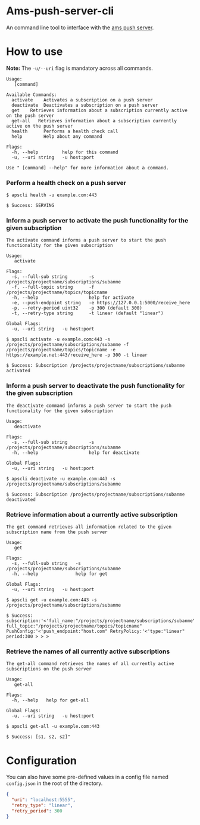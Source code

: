 # Ams-push-server-cli

An command line tool to interface with the [ams push server](https://github.com/ARGOeu/ams-push-server).

# How to use
**Note:** The `-u/--uri` flag is mandatory across all commands.
```commandline
Usage:
   [command]

Available Commands:
  activate    Activates a subscription on a push server
  deactivate  Deactivates a subscription on a push server
  get    Retrieves information about a subscription currently active on the push server
  get-all   Retrieves information about a subscription currently active on the push server
  health      Performs a health check call
  help        Help about any command

Flags:
  -h, --help         help for this command
  -u, --uri string   -u host:port

Use " [command] --help" for more information about a command.
```

### Perform a health check on a push server
```commandline
$ apscli health -u example.com:443
```
```commandline
$ Success: SERVING
```

### Inform a push server to activate the push functionality for the given subscription

```commandline
The activate command informs a push server to start the push functionality for the given subscription

Usage:
   activate

Flags:
  -s, --full-sub string        -s /projects/projectname/subscriptions/subanme
  -f, --full-topic string      -f /projects/projectname/topics/topicname
  -h, --help                   help for activate
  -e, --push-endpoint string   -e https://127.0.0.1:5000/receive_here
  -p, --retry-period uint32    -p 300 (default 300)
  -t, --retry-type string      -t linear (default "linear")

Global Flags:
  -u, --uri string   -u host:port
```



```commandline
$ apscli activate -u example.com:443 -s /projects/projectname/subscriptions/subanme -f /projects/projectname/topics/topicname -e https://example.net:443/receive_here -p 300 -t linear
```
```commandline
$ Success: Subscription /projects/projectname/subscriptions/subanme activated
```


### Inform a push server to deactivate the push functionality for the given subscription

```commandline
The deactivate command informs a push server to start the push functionality for the given subscription

Usage:
   deactivate

Flags:
  -s, --full-sub string        -s /projects/projectname/subscriptions/subanme
  -h, --help                   help for deactivate

Global Flags:
  -u, --uri string   -u host:port
```

```commandline
$ apscli deactivate -u example.com:443 -s /projects/projectname/subscriptions/subanme 
```
```commandline
$ Success: Subscription /projects/projectname/subscriptions/subanme deactivated
```

### Retrieve information about a currently active subscription

```commandline
The get command retrieves all information related to the given subscription name from the push server

Usage:
   get

Flags:
  -s, --full-sub string   -s /projects/projectname/subscriptions/subanme
  -h, --help              help for get

Global Flags:
  -u, --uri string   -u host:port
```

```commandline
$ apscli get -u example.com:443 -s /projects/projectname/subscriptions/subanme 
```
```commandline
$ Success: subscription:'<'full_name:"/projects/projectname/subscriptions/subanme" full_topic:"/projects/projectname/topics/topicname" PushConfig:'<'push_endpoint:"host.com" RetryPolicy:'<'type:"linear" period:300 > > >
```

### Retrieve the names of all currently active subscriptions

```commandline
The get-all command retrieves the names of all currently active subscriptions on the push server

Usage:
   get-all

Flags:
  -h, --help   help for get-all

Global Flags:
  -u, --uri string   -u host:port
```

```commandline
$ apscli get-all -u example.com:443 
```
```commandline
$ Success: [s1, s2, s2]"
```

# Configuration

You can also have some pre-defined values in a config file named `config.json` in the root of the directory.
```json
{
  "uri": "localhost:5555", 
  "retry_type": "linear",
  "retry_period": 300
}
```